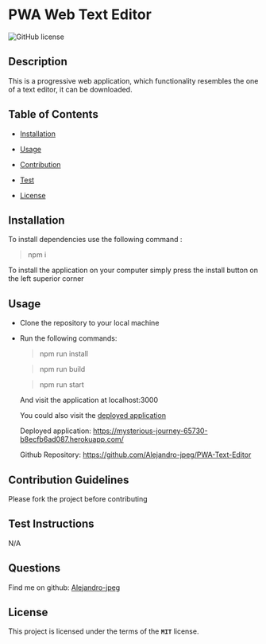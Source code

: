 # PWA Web Text Editor

![GitHub license](https://img.shields.io/badge/license-MIT-pink.svg)

## Description

This is a progressive web application, which functionality resembles the one of a text editor, it can be downloaded.

## Table of Contents

- [Installation](#installation)

- [Usage](#usage)

- [Contribution](#contribution-guidelines)

- [Test](#test-instructions)

- [License](#license)

## Installation

To install dependencies use the following command : 
>npm i

To install the application on your computer simply press the install button on the left superior corner

## Usage

* Clone the repository to your local machine
* Run the following commands:
    >npm run install

    >npm run build

    >npm run start

    And visit the application at localhost:3000

    You could also visit the [deployed application](https://mysterious-journey-65730-b8ecfb6ad087.herokuapp.com/)

    Deployed application: https://mysterious-journey-65730-b8ecfb6ad087.herokuapp.com/

    Github Repository: https://github.com/Alejandro-jpeg/PWA-Text-Editor


## Contribution Guidelines

Please fork the project before contributing

## Test Instructions

N/A

## Questions

Find me on github: [Alejandro-jpeg](https://github.com/Alejandro-jpeg)

## License

This project is licensed under the terms of the **`MIT`** license.
